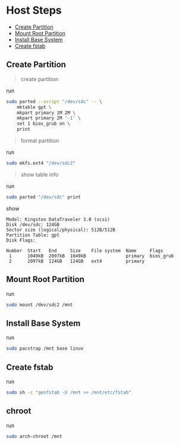 

# Host Steps

* [Create Partition](#create-partition)
* [Mount Root Partition](#mount-root-partition)
* [Install Base System](#install-base-system)
* [Create fstab](#create-fstab)


## Create Partition

> create partition

run

``` sh
sudo parted --script "/dev/sdc" -- \
	mktable gpt \
	mkpart primary 1M 2M \
	mkpart primary 2M '-1' \
	set 1 bios_grub on \
	print
```

> format partition

run

``` sh
sudo mkfs.ext4 "/dev/sdc2"
```

> show table info

run

``` sh
sudo parted "/dev/sdc" print
```

show

```
Model: Kingston DataTraveler 3.0 (scsi)
Disk /dev/sdc: 124GB
Sector size (logical/physical): 512B/512B
Partition Table: gpt
Disk Flags:

Number  Start   End     Size    File system  Name     Flags
 1      1049kB  2097kB  1049kB               primary  bios_grub
 2      2097kB  124GB   124GB   ext4         primary
```


## Mount Root Partition

run

``` sh
sudo mount /dev/sdc2 /mnt
```


## Install Base System

run

``` sh
sudo pacstrap /mnt base linux
```


## Create fstab

run

``` sh
sudo sh -c "genfstab -U /mnt >> /mnt/etc/fstab"
```


## chroot

run

``` sh
sudo arch-chroot /mnt
```
